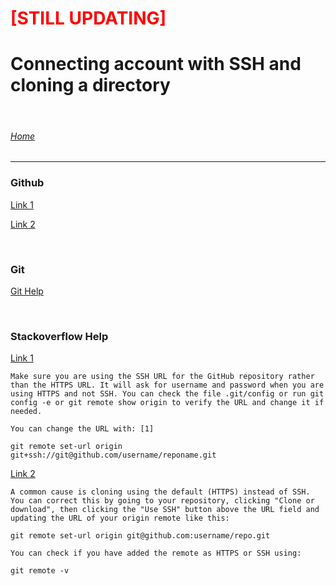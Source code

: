 <h1> <font color="#ff0000"> [STILL UPDATING] </font> </h1>

# Connecting account with SSH and cloning a directory

<br>

###### [Home](https://eduardo-granados.github.io/)

---


### Github

[Link 1](https://docs.github.com/en/authentication/connecting-to-github-with-ssh/generating-a-new-ssh-key-and-adding-it-to-the-ssh-agent)

[Link 2](https://docs.github.com/en/get-started/getting-started-with-git/managing-remote-repositories#switching-remote-urls-from-https-to-ssh)

<br>

### Git

[Git Help](https://git-scm.com/book/en/v2/GitHub-Account-Setup-and-Configuration)

<br>

### Stackoverflow Help

[Link 1](https://stackoverflow.com/questions/8840551/configuring-user-and-password-with-git-bash)

```text
Make sure you are using the SSH URL for the GitHub repository rather than the HTTPS URL. It will ask for username and password when you are using HTTPS and not SSH. You can check the file .git/config or run git config -e or git remote show origin to verify the URL and change it if needed.

You can change the URL with: [1]

git remote set-url origin git+ssh://git@github.com/username/reponame.git
```

[Link 2](https://stackoverflow.com/questions/6565357/git-push-requires-username-and-password)

```
A common cause is cloning using the default (HTTPS) instead of SSH. You can correct this by going to your repository, clicking "Clone or download", then clicking the "Use SSH" button above the URL field and updating the URL of your origin remote like this:

git remote set-url origin git@github.com:username/repo.git

You can check if you have added the remote as HTTPS or SSH using:

git remote -v
```

